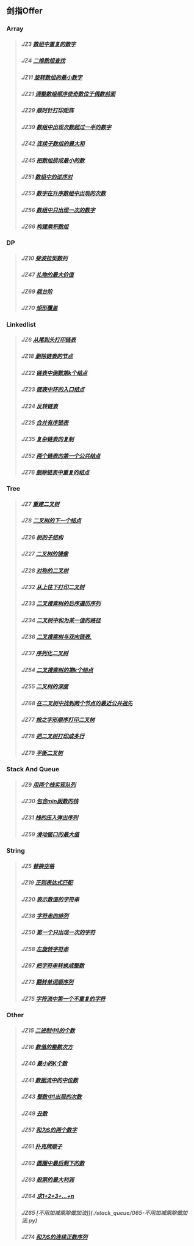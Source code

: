 ## 剑指Offer

### Array
> ##### JZ3  [数组中重复的数字](./array/003-数组中重复的数字.py)
> ##### JZ4  [二维数组查找](./array/004-二维数组查找.py)
> ##### JZ11 [旋转数组的最小数字](./array/011-旋转数组的最小数字.py)
> ##### JZ21 [调整数组顺序使奇数位于偶数前面](./array/021-调整数组顺序使奇数位于偶数前面.py)
> ##### JZ29 [顺时针打印矩阵](./array/029-顺时针打印矩阵.py)
> ##### JZ39 [数组中出现次数超过一半的数字](./array/039-数组中出现次数超过一半的数字.py)
> ##### JZ42 [连续子数组的最大和](./array/042-连续子数组的最大和.py)
> ##### JZ45 [把数组排成最小的数](./array/045-把数组排成最小的数.py)
> ##### JZ51 [数组中的逆序对](./array/051-数组中的逆序对.py)
> ##### JZ53 [数字在升序数组中出现的次数](./array/053-数字在升序数组中出现的次数.py)
> ##### JZ56 [数组中只出现一次的数字](./array/056-数组中只出现一次的数字.py)
> ##### JZ66 [构建乘积数组](./array/066-构建乘积数组.py)

### DP
> ##### JZ10 [斐波拉契数列](./dp/010-斐波拉契数列.py)
> ##### JZ47 [礼物的最大价值](./dp/047-礼物的最大价值.py)
> ##### JZ69 [跳台阶](./dp/069-跳台阶.py)
> ##### JZ70 [矩形覆盖](./dp/070-矩形覆盖.py)

### Linkedlist
> ##### JZ6  [从尾到头打印链表](./dp/006-从尾到头打印链表.py)
> ##### JZ18 [删除链表的节点](./dp/018-删除链表的节点.py)
> ##### JZ22 [链表中倒数第k个结点](./dp/022-链表中倒数第k个结点.py)
> ##### JZ23 [链表中环的入口结点](./dp/023-链表中环的入口结点.py)
> ##### JZ24 [反转链表](./dp/024-反转链表.py)
> ##### JZ25 [合并有序链表](./dp/025-合并有序链表.py)
> ##### JZ35 [复杂链表的复制](./dp/035-复杂链表的复制.py)
> ##### JZ52 [两个链表的第一个公共结点](./dp/052-两个链表的第一个公共结点.py)
> ##### JZ76 [删除链表中重复的结点](./dp/076-删除链表中重复的结点.py)

### Tree
> ##### JZ7  [重建二叉树](./tree/007-重建二叉树.py)
> ##### JZ8  [二叉树的下一个结点](./tree/008-二叉树的下一个结点.py)
> ##### JZ26 [树的子结构](./tree/026-树的子结构.py)
> ##### JZ27 [二叉树的镜像](./tree/027-二叉树的镜像.py)
> ##### JZ28 [对称的二叉树](./tree/028-对称的二叉树.py)
> ##### JZ32 [从上往下打印二叉树](./tree/032-从上往下打印二叉树.py)
> ##### JZ33 [二叉搜索树的后序遍历序列](./tree/033-二叉搜索树的后序遍历序列.py)
> ##### JZ34 [二叉树中和为某一值的路径](./tree/034-二叉树中和为某一值的路径.py)
> ##### JZ36 [二叉搜索树与双向链表.](./tree/036-二叉搜索树与双向链表.py)
> ##### JZ37 [序列化二叉树](./tree/037-序列化二叉树.py)
> ##### JZ54 [二叉搜索树的第k个结点](./tree/054-二叉搜索树的第k个结点.py)
> ##### JZ55 [二叉树的深度](./tree/055-二叉树的深度.py)
> ##### JZ68 [在二叉树中找到两个节点的最近公共祖先](./tree/068-在二叉树中找到两个节点的最近公共祖先.py)
> ##### JZ77 [按之字形顺序打印二叉树](./tree/077-按之字形顺序打印二叉树.py)
> ##### JZ78 [把二叉树打印成多行](./tree/078-把二叉树打印成多行.py)
> ##### JZ79 [平衡二叉树](./tree/079-平衡二叉树.py)

### Stack And Queue
> ##### JZ9  [用两个栈实现队列](./stack_queue/009-用两个栈实现队列.py)
> ##### JZ30 [包含min函数的栈](./stack_queue/030-包含min函数的栈.py)
> ##### JZ31 [栈的压入弹出序列](./stack_queue/031-栈的压入弹出序列.py)
> ##### JZ59 [滑动窗口的最大值](./stack_queue/059-滑动窗口的最大值.py)

### String
> ##### JZ5  [替换空格](./stack_queue/005-替换空格.py)
> ##### JZ19 [正则表达式匹配](./stack_queue/019-正则表达式匹配.py)
> ##### JZ20 [表示数值的字符串](./stack_queue/020-表示数值的字符串.py)
> ##### JZ38 [字符串的排列](./stack_queue/038-字符串的排列.py)
> ##### JZ50 [第一个只出现一次的字符](./stack_queue/050-第一个只出现一次的字符.py)
> ##### JZ58 [左旋转字符串](./stack_queue/058-左旋转字符串.py)
> ##### JZ67 [把字符串转换成整数](./stack_queue/067-把字符串转换成整数.py)
> ##### JZ73 [翻转单词顺序列](./stack_queue/073-翻转单词顺序列.py)
> ##### JZ75 [字符流中第一个不重复的字符](./stack_queue/075-字符流中第一个不重复的字符.py)

### Other
> ##### JZ15 [二进制中1的个数](./stack_queue/015-二进制中1的个数.py)
> ##### JZ16 [数值的整数次方](./stack_queue/016-数值的整数次方.py)
> ##### JZ40 [最小的K个数](./stack_queue/040-最小的K个数.py)
> ##### JZ41 [数据流中的中位数](./stack_queue/041-数据流中的中位数.py)
> ##### JZ43 [整数中1出现的次数](./stack_queue/043-整数中1出现的次数.py)
> ##### JZ49 [丑数](./stack_queue/049-丑数.py)
> ##### JZ57 [和为S的两个数字](./stack_queue/057-和为S的两个数字.py)
> ##### JZ61 [扑克牌顺子](./stack_queue/061-扑克牌顺子.py)
> ##### JZ62 [圆圈中最后剩下的数](./stack_queue/062-圆圈中最后剩下的数.py)
> ##### JZ63 [股票的最大利润](./stack_queue/063-股票的最大利润.py)
> ##### JZ64 [求1+2+3+...+n](./stack_queue/064-求1+2+3+...+n.py)
> ##### JZ65 [不用加减乘除做加法]](./stack_queue/065-不用加减乘除做加法.py)
> ##### JZ74 [和为S的连续正数序列](./stack_queue/074-和为S的连续正数序列.py)